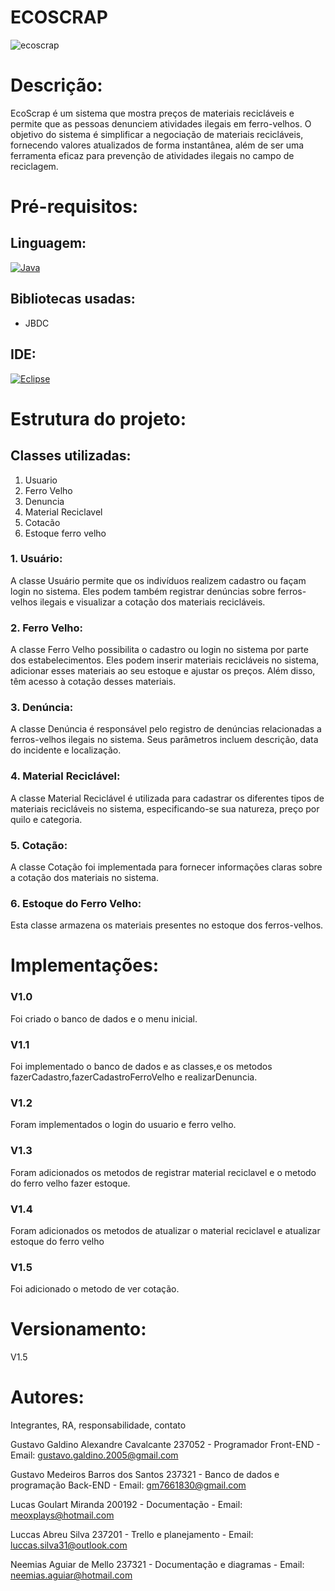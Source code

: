# ECOSCRAP

![ecoscrap](https://github.com/GustavoMedeirosBarros/EcoScrap-TelaAzul/assets/160978113/1d6edb7e-41e2-4253-9da5-1f62202d335c)

# Descrição:
EcoScrap é um sistema que mostra preços de materiais recicláveis e permite que as pessoas denunciem atividades ilegais em ferro-velhos. O objetivo do sistema é simplificar a negociação de materiais recicláveis, fornecendo valores atualizados de forma instantânea, além de ser uma ferramenta eficaz para prevenção de atividades ilegais no campo de reciclagem.

# Pré-requisitos:
## Linguagem:
[![Java](https://img.shields.io/badge/java-%23ED8B00.svg?style=for-the-badge&logo=openjdk&logoColor=white)](https://www.java.com)

## Bibliotecas usadas:
- JBDC

## IDE:
[![Eclipse](https://img.shields.io/badge/Eclipse-FE7A16.svg?style=for-the-badge&logo=Eclipse&logoColor=white)](https://www.eclipse.org)

# Estrutura do projeto:
## Classes utilizadas:
1. Usuario
2. Ferro Velho
3. Denuncia
4. Material Reciclavel
5. Cotacão
6. Estoque ferro velho

### 1. Usuário:
A classe Usuário permite que os indivíduos realizem cadastro ou façam login no sistema. Eles podem também registrar denúncias sobre ferros-velhos ilegais e visualizar a cotação dos materiais recicláveis.

### 2. Ferro Velho:
A classe Ferro Velho possibilita o cadastro ou login no sistema por parte dos estabelecimentos. Eles podem inserir materiais recicláveis no sistema, adicionar esses materiais ao seu estoque e ajustar os preços. Além disso, têm acesso à cotação desses materiais.

### 3. Denúncia:
A classe Denúncia é responsável pelo registro de denúncias relacionadas a ferros-velhos ilegais no sistema. Seus parâmetros incluem descrição, data do incidente e localização.

### 4. Material Reciclável:
A classe Material Reciclável é utilizada para cadastrar os diferentes tipos de materiais recicláveis no sistema, especificando-se sua natureza, preço por quilo e categoria.

### 5. Cotação:
A classe Cotação foi implementada para fornecer informações claras sobre a cotação dos materiais no sistema.

### 6. Estoque do Ferro Velho:
Esta classe armazena os materiais presentes no estoque dos ferros-velhos.

# Implementações:
### V1.0
Foi criado o banco de dados e o menu inicial.

### V1.1
Foi implementado o banco de dados e as classes,e os metodos fazerCadastro,fazerCadastroFerroVelho e realizarDenuncia.

### V1.2
Foram implementados o login do usuario e ferro velho.

### V1.3
Foram adicionados os metodos de registrar material reciclavel e o metodo do ferro velho fazer estoque.

### V1.4 
Foram adicionados os metodos de atualizar o material reciclavel e atualizar estoque do ferro velho

### V1.5
Foi adicionado o metodo de ver cotação.

# Versionamento:
V1.5

# Autores:
Integrantes, RA, responsabilidade, contato

Gustavo Galdino Alexandre Cavalcante 237052 - Programador Front-END - Email: gustavo.galdino.2005@gmail.com

Gustavo Medeiros Barros dos Santos 237321 - Banco de dados e programação Back-END - Email: gm7661830@gmail.com

Lucas Goulart Miranda 200192 - Documentação - Email: meoxplays@hotmail.com

Luccas Abreu Silva 237201 - Trello e planejamento - Email: luccas.silva31@outlook.com

Neemias Aguiar de Mello 237321 - Documentação e diagramas - Email: neemias.aguiar@hotmail.com
